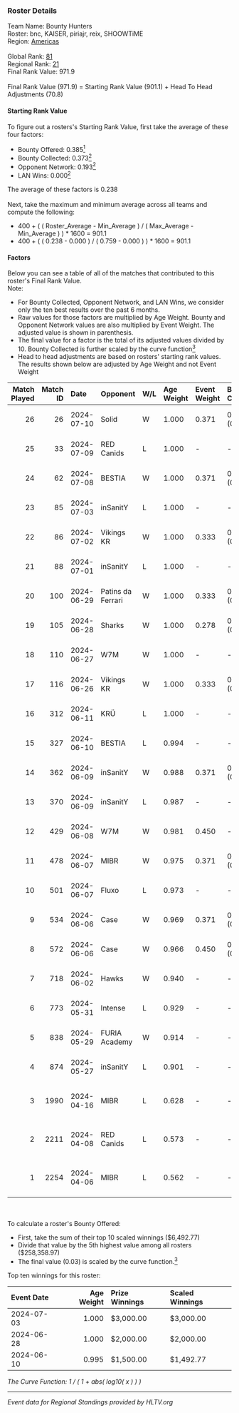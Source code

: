 ### Roster Details<br />
Team Name: Bounty Hunters<br />
Roster: bnc, KAISER, piriajr, reix, SHOOWTiME<br />
Region: [Americas]( ../standings_americas.md)<br />
<br />
Global Rank: [81](../standings_global.md)<br />
Regional Rank: [21]( ../standings_americas.md)<br />
Final Rank Value:  971.9<br />
<br />
Final Rank Value (971.9) = Starting Rank Value (901.1) + Head To Head Adjustments (70.8)<br />

#### Starting Rank Value<br />
To figure out a rosters's Starting Rank Value, first take the average of these four factors:<br />
- Bounty Offered: 0.385[<sup>1</sup>](#table2)
- Bounty Collected: 0.373[<sup>2</sup>](#table1)
- Opponent Network: 0.193[<sup>2</sup>](#table1)
- LAN Wins: 0.000[<sup>2</sup>](#table1)

The average of these factors is 0.238<br />
<br />
Next, take the maximum and minimum average across all teams and compute the following:<br />
- 400 + ( ( Roster_Average - Min_Average ) / ( Max_Average - Min_Average ) ) * 1600 = 901.1
- 400 + ( ( 0.238 - 0.000 ) / ( 0.759 - 0.000 ) ) * 1600 = 901.1


#### Factors<br />
Below you can see a table of all of the matches that contributed to this roster's Final Rank Value.<br />
Note:<br />

- For Bounty Collected, Opponent Network, and LAN Wins, we consider only the ten best results over the past 6 months.
- Raw values for those factors are multiplied by Age Weight. Bounty and Opponent Network values are also multiplied by Event Weight. The adjusted value is shown in parenthesis.
- The final value for a factor is the total of its adjusted values divided by 10. Bounty Collected is further scaled by the curve function[<sup>3</sup>](#curveFunction)
- Head to head adjustments are based on rosters' starting rank values. The results shown below are adjusted by Age Weight and not Event Weight
<span id="table1"></span><br />


| Match Played | Match ID | Date       | Opponent          | W/L | Age Weight | Event Weight | Bounty Collected | Opponent Network | LAN Wins  | H2H Adj. | Roster                                |
| -: | -: | :- | :- | :- | :- | :- | :- | :- | :- | -: | :- |
|           26 |       26 | 2024-07-10 | Solid             | W   | 1.000      | 0.371        | 0.048 (0.018)    | 0.585 (0.217)    | 0 (0.000) |    10.50 | bnc, KAISER, piriajr, reix, SHOOWTiME |
|           25 |       33 | 2024-07-09 | RED Canids        | L   | 1.000      | -            | -                | -                | -         |    -5.76 | bnc, KAISER, piriajr, reix, SHOOWTiME |
|           24 |       62 | 2024-07-08 | BESTIA            | W   | 1.000      | 0.371        | 0.050 (0.019)    | 0.657 (0.243)    | 0 (0.000) |    20.04 | bnc, KAISER, piriajr, reix, SHOOWTiME |
|           23 |       85 | 2024-07-03 | inSanitY          | L   | 1.000      | -            | -                | -                | -         |   -11.16 | bnc, KAISER, piriajr, reix, SHOOWTiME |
|           22 |       86 | 2024-07-02 | Vikings KR        | W   | 1.000      | 0.333        | 0.012 (0.004)    | 0.432 (0.144)    | 0 (0.000) |    10.01 | bnc, KAISER, piriajr, reix, SHOOWTiME |
|           21 |       88 | 2024-07-01 | inSanitY          | L   | 1.000      | -            | -                | -                | -         |   -11.68 | bnc, KAISER, piriajr, reix, SHOOWTiME |
|           20 |      100 | 2024-06-29 | Patins da Ferrari | W   | 1.000      | 0.333        | 0.010 (0.003)    | -                | 0 (0.000) |    11.02 | bnc, KAISER, piriajr, reix, SHOOWTiME |
|           19 |      105 | 2024-06-28 | Sharks            | W   | 1.000      | 0.278        | 0.046 (0.013)    | 0.520 (0.144)    | 0 (0.000) |    20.61 | bnc, KAISER, piriajr, reix, SHOOWTiME |
|           18 |      110 | 2024-06-27 | W7M               | W   | 1.000      | -            | -                | -                | 0 (0.000) |     9.33 | bnc, KAISER, piriajr, reix, SHOOWTiME |
|           17 |      116 | 2024-06-26 | Vikings KR        | W   | 1.000      | 0.333        | 0.012 (0.004)    | 0.432 (0.144)    | 0 (0.000) |    10.03 | bnc, KAISER, piriajr, reix, SHOOWTiME |
|           16 |      312 | 2024-06-11 | KRÜ               | L   | 1.000      | -            | -                | -                | -         |   -18.71 | bnc, KAISER, piriajr, reix, SHOOWTiME |
|           15 |      327 | 2024-06-10 | BESTIA            | L   | 0.994      | -            | -                | -                | -         |    -9.95 | bnc, KAISER, piriajr, reix, SHOOWTiME |
|           14 |      362 | 2024-06-09 | inSanitY          | W   | 0.988      | 0.371        | 0.066 (0.024)    | 0.433 (0.159)    | 0 (0.000) |    18.79 | bnc, KAISER, piriajr, reix, SHOOWTiME |
|           13 |      370 | 2024-06-09 | inSanitY          | L   | 0.987      | -            | -                | -                | -         |   -12.07 | bnc, KAISER, piriajr, reix, SHOOWTiME |
|           12 |      429 | 2024-06-08 | W7M               | W   | 0.981      | 0.450        | -                | 0.404 (0.179)    | 0 (0.000) |     9.34 | bnc, KAISER, piriajr, reix, SHOOWTiME |
|           11 |      478 | 2024-06-07 | MIBR              | W   | 0.975      | 0.371        | 0.270 (0.098)    | 0.648 (0.234)    | 0 (0.000) |    29.96 | bnc, KAISER, piriajr, reix, SHOOWTiME |
|           10 |      501 | 2024-06-07 | Fluxo             | L   | 0.973      | -            | -                | -                | -         |    -6.70 | bnc, KAISER, piriajr, reix, SHOOWTiME |
|            9 |      534 | 2024-06-06 | Case              | W   | 0.969      | 0.371        | 0.033 (0.012)    | 0.582 (0.209)    | -         |    14.22 | bnc, KAISER, piriajr, reix, SHOOWTiME |
|            8 |      572 | 2024-06-06 | Case              | W   | 0.966      | 0.450        | 0.033 (0.015)    | 0.582 (0.253)    | -         |    15.45 | bnc, KAISER, piriajr, reix, SHOOWTiME |
|            7 |      718 | 2024-06-02 | Hawks             | W   | 0.940      | -            | -                | -                | -         |     4.43 | bnc, KAISER, piriajr, reix, SHOOWTiME |
|            6 |      773 | 2024-05-31 | Intense           | L   | 0.929      | -            | -                | -                | -         |   -24.56 | bnc, KAISER, piriajr, reix, SHOOWTiME |
|            5 |      838 | 2024-05-29 | FURIA Academy     | W   | 0.914      | -            | -                | -                | -         |     3.44 | bnc, KAISER, piriajr, reix, SHOOWTiME |
|            4 |      874 | 2024-05-27 | inSanitY          | L   | 0.901      | -            | -                | -                | -         |   -11.45 | bnc, KAISER, piriajr, reix, SHOOWTiME |
|            3 |     1990 | 2024-04-16 | MIBR              | L   | 0.628      | -            | -                | -                | -         |    -0.41 | bnc, KAISER, reix, SHOOWTiME, Tomate  |
|            2 |     2211 | 2024-04-08 | RED Canids        | L   | 0.573      | -            | -                | -                | -         |    -3.48 | bnc, KAISER, reix, SHOOWTiME, Tomate  |
|            1 |     2254 | 2024-04-06 | MIBR              | L   | 0.562      | -            | -                | -                | -         |    -0.46 | bnc, KAISER, reix, SHOOWTiME, Tomate  |

<br />
<span id="table2"></span><br />
To calculate a roster's Bounty Offered:<br />

- First, take the sum of their top 10 scaled winnings ($6,492.77)
- Divide that value by the 5th highest value among all rosters ($258,358.97)
- The final value (0.03) is scaled by the curve function.[<sup>3</sup>](#curveFunction)

Top ten winnings for this roster:<br />

| Event Date | Age Weight | Prize Winnings | Scaled Winnings |
| :- | -: | :- | :- |
| 2024-07-03 |      1.000 | $3,000.00      | $3,000.00       |
| 2024-06-28 |      1.000 | $2,000.00      | $2,000.00       |
| 2024-06-10 |      0.995 | $1,500.00      | $1,492.77       |


<span id="curveFunction"></span>_The Curve Function: 1 / ( 1 + abs( log10( x ) ) )_<br />

---
_Event data for Regional Standings provided by HLTV.org_<br />
